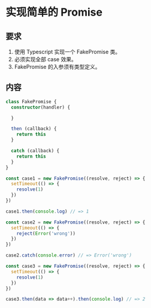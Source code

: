 # 实现简单的 Promise

## 要求

1. 使用 Typescript 实现一个 FakePromise 类。
2. 必须实现全部 case 效果。
3. FakePromise 的入参须有类型定义。

## 内容

```ts
class FakePromise {
  constructor(handler) {

  }

  then (callback) {
    return this
  }

  catch (callback) {
    return this
  }
}

const case1 = new FakePromise((resolve, reject) => {
  setTimeout(() => {
    resolve(1)
  })
})

case1.then(console.log) // => 1

const case2 = new FakePromise((resolve, reject) => {
  setTimeout(() => {
    reject(Error('wrong'))
  })
})

case2.catch(console.error) // => Error('wrong')

const case3 = new FakePromise((resolve, reject) => {
  setTimeout(() => {
    resolve(1)
  })
})

case3.then(data => data++).then(console.log) // => 2

```
